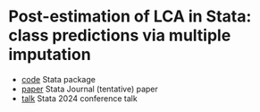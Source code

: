 # Post-estimation of LCA in Stata: class predictions via multiple imputation

- [code](code) Stata package
- [paper](paper) Stata Journal (tentative) paper
- [talk](StataConf2024-Kolenikov-postLCA) Stata 2024 conference talk
